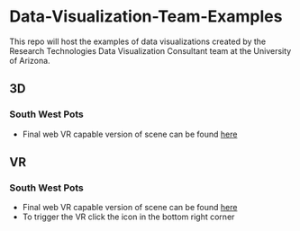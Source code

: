 # Data-Visualization-Team-Examples
This repo will host the examples of data visualizations created by the Research Technologies Data Visualization Consultant team at the University of Arizona.

## 3D


### South West Pots

* Final web VR capable version of scene can be found [here](https://sparkly-touch.glitch.me/)

## VR

### South West Pots

* Final web VR capable version of scene can be found [here](https://sparkly-touch.glitch.me/)
* To trigger the VR click the icon in the bottom right corner
